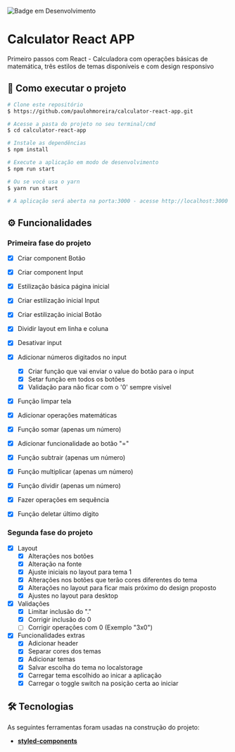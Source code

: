 ![Badge em Desenvolvimento](http://img.shields.io/static/v1?label=STATUS&message=EM%20DESENVOLVIMENTO&color=GREEN&style=for-the-badge)

# Calculator React APP

Primeiro passos com React - Calculadora com operações básicas de matemática, três estilos de temas disponíveis e com design responsivo

## 🚀 Como executar o projeto

```bash
# Clone este repositório
$ https://github.com/paulohmoreira/calculator-react-app.git

# Acesse a pasta do projeto no seu terminal/cmd
$ cd calculator-react-app

# Instale as dependências
$ npm install

# Execute a aplicação em modo de desenvolvimento
$ npm run start

# Ou se você usa o yarn
$ yarn run start

# A aplicação será aberta na porta:3000 - acesse http://localhost:3000
```


## ⚙️ Funcionalidades

### Primeira fase do projeto

- [x] Criar component Botão
- [x] Criar component Input
- [x] Estilização básica página inicial
- [x] Criar estilização inicial Input
- [x] Criar estilização inicial Botão
- [x] Dividir layout em linha e coluna
- [x] Desativar input

- [x] Adicionar números digitados no input
  - [x] Criar função que vai enviar o value do botão para o input
  - [x] Setar função em todos os botões
  - [x] Validação para não ficar com o '0' sempre visível

- [x] Função limpar tela

- [x] Adicionar operações matemáticas
 - [x] Função somar (apenas um número)
 - [x] Adicionar funcionalidade ao botão "="
 - [x] Função subtrair (apenas um número)
 - [x] Função multiplicar (apenas um número)
 - [x] Função dividir (apenas um número)
 - [x] Fazer operações em sequência
 
 - [x] Função deletar último dígito

### Segunda fase do projeto

- [x] Layout
  - [x] Alterações nos botões
  - [x] Alteração na fonte
  - [x] Ajuste iniciais no layout para tema 1
  - [x] Alterações nos botões que terão cores diferentes do tema
  - [x] Alterações no layout para ficar mais próximo do design proposto
  - [x] Ajustes no layout para desktop

- [x] Validações
  - [x] Limitar inclusão do "."
  - [x] Corrigir inclusão do 0
  - [ ] Corrigir operações com 0 (Exemplo "3x0")

- [x] Funcionalidades extras
  - [x] Adicionar header
  - [x] Separar cores dos temas
  - [x] Adicionar temas
  - [x] Salvar escolha do tema no localstorage
  - [x] Carregar tema escolhido ao inicar a aplicação
  - [x] Carregar o toggle switch na posição certa ao iniciar

## 🛠 Tecnologias

As seguintes ferramentas foram usadas na construção do projeto:

-   **[styled-components](https://styled-components.com/)**